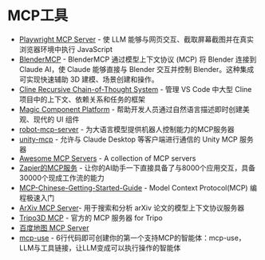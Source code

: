 # MCP工具

- [Playwright MCP Server](https://github.com/executeautomation/mcp-playwright.git) - 使 LLM 能够与网页交互、截取屏幕截图并在真实浏览器环境中执行 JavaScript
- [BlenderMCP](https://github.com/ahujasid/blender-mcp.git) - BlenderMCP 通过模型上下文协议 (MCP) 将 Blender 连接到 Claude AI，使 Claude 能够直接与 Blender 交互并控制 Blender。这种集成可实现快速辅助 3D 建模、场景创建和操作。
- [Cline Recursive Chain-of-Thought System](https://github.com/RPG-fan/Cline-Recursive-Chain-of-Thought-System-CRCT-.git) - 管理 VS Code 中大型 Cline 项目中的上下文、依赖关系和任务的框架
- [Magic Component Platform](https://github.com/21st-dev/magic-mcp.git) - 帮助开发人员通过自然语言描述即时创建美观、现代的 UI 组件
- [robot-mcp-server](https://github.com/showkeyjar/robot-mcp-server.git) - 为大语言模型提供机器人控制能力的MCP服务器
- [unity-mcp](https://github.com/justinpbarnett/unity-mcp.git) - 允许与 Claude Desktop 等客户端进行通信的 Unity MCP 服务器
- [Awesome MCP Servers](https://github.com/punkpeye/awesome-mcp-servers.git) - A collection of MCP servers
- [Zapier的MCP服务](https://zapier.com/mcp) - 让你的AI助手一下直接具备了与8000个应用交互，具备30000个现成工作流的能力
- [MCP-Chinese-Getting-Started-Guide](https://github.com/liaokongVFX/MCP-Chinese-Getting-Started-Guide.git) - Model Context Protocol(MCP) 编程极速入门
- [ArXiv MCP Server](https://github.com/blazickjp/arxiv-mcp-server.git)- 用于搜索和分析 arXiv 论文的模型上下文协议服务器
- [Tripo3D MCP](https://github.com/VAST-AI-Research/tripo-mcp.git) - 官方的 MCP 服务器 for Tripo
- [百度地图 MCP Server](https://github.com/baidu-maps/mcp.git)
- [mcp-use](https://github.com/mcp-use/mcp-use.git) - 6行代码即可创建你的第一个支持MCP的智能体：mcp-use，LLM与工具链接，让LLM变成可以执行操作的智能体
